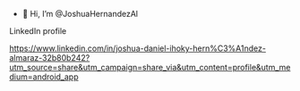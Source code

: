 - 👋 Hi, I’m @JoshuaHernandezAl



LinkedIn profile 

https://www.linkedin.com/in/joshua-daniel-ihoky-hern%C3%A1ndez-almaraz-32b80b242?utm_source=share&utm_campaign=share_via&utm_content=profile&utm_medium=android_app
